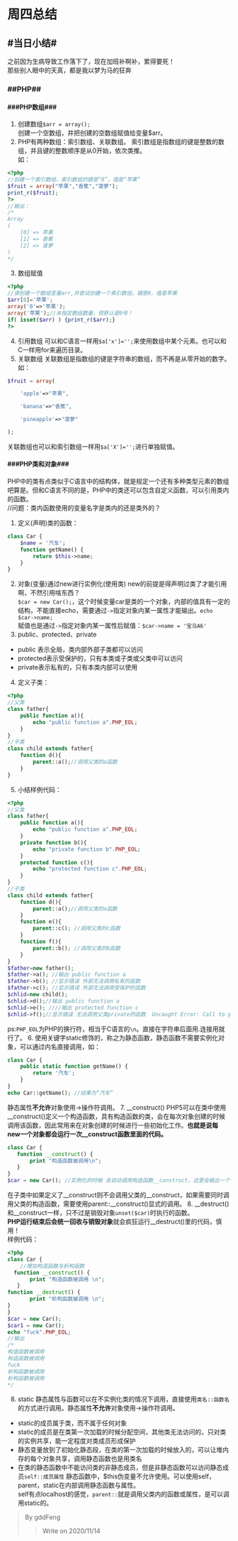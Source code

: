 周四总结 </br>
================================================
## #当日小结#
之前因为生病导致工作落下了，现在加班补啊补，累得要死！</br>
那些别人眼中的天真，都是我以梦为马的狂奔
### ##PHP##
#### ###PHP数组###
1. 创建数组`$arr = array();`</br>
创建一个空数组，并把创建的空数组赋值给变量$arr。
2. PHP有两种数组：索引数组、关联数组。
索引数组是指数组的键是整数的数组，并且键的整数顺序是从0开始，依次类推。</br>
如：
```php
<?php
//创建一个索引数组，索引数组的键是“0”，值是“苹果”
$fruit = array("苹果","香蕉","菠萝");
print_r($fruit);
?>
//输出：
/* 
Array
(
    [0] => 苹果
    [1] => 香蕉
    [2] => 菠萝
)
*/
```
3. 数组赋值
```php
<?php
//请创建一个数组变量arr,并尝试创建一个索引数组，键是0，值是苹果
$arr[0]='苹果';
array('0'=>'苹果');
array('苹果');//未指定数组数量，但默认是0号！
if( isset($arr) ) {print_r($arr);}
?>
```
4. 引用数组
可以和C语言一样用`$a['x']='';`来使用数组中某个元素。也可以和C一样用for来遍历目录。
5. 关联数组
关联数组是指数组的键是字符串的数组，而不再是从零开始的数字。</br>
如：
```php
$fruit = array(

    'apple'=>"苹果",

    'banana'=>"香蕉",

    'pineapple'=>"菠萝"

); 
```
关联数组也可以和索引数组一样用`$a['X']='';`进行单独赋值。
#### ###PHP类和对象###
PHP中的类有点类似于C语言中的结构体，就是规定一个还有多种类型元素的数组吧算是。但和C语言不同的是，PHP中的类还可以包含自定义函数，可以引用类内的函数。</br>
//问题：类内函数使用的变量名字是类内的还是类外的？
1. 定义(声明)类的函数：
```php
class Car {
    $name = '汽车';
    function getName() {
        return $this->name;
    }
}
```
2. 对象(变量)通过new进行实例化(使用类)
new的前提是得声明过类了才能引用啊，不然引用啥东西？</br>
`$car = new Car();`，这个时候变量car是类的一个对象，内部的值具有一定的结构，不能直接echo，需要通过`->`指定对象内某一属性才能输出。`echo $car->name;`</br>
赋值也是通过`->`指定对象内某一属性后赋值：`$car->name = '宝马A6'`</br>
3. public、protected、private
* public 表示全局，类内部外部子类都可以访问
* protected表示受保护的，只有本类或子类或父类中可以访问
* private表示私有的，只有本类内部可以使用
4. 定义子类：
```php
<?php
//父类
class father{
    public function a(){
        echo "public function a".PHP_EOL;
    }
}
//子类
class child extends father{
    function d(){
        parent::a();//调用父类的a函数
    }
}
```
5. 小结样例代码：
```php
<?php
//父类
class father{
    public function a(){
        echo "public function a".PHP_EOL;
    }
    private function b(){
        echo "private function b".PHP_EOL;
    }
    protected function c(){
        echo "protected function c".PHP_EOL;
    }
}
//子类
class child extends father{
    function d(){
        parent::a();//调用父类的a函数
    }
    function e(){
        parent::c(); //调用父类的c函数
    }
    function f(){
        parent::b(); //调用父类的b函数
    }
}
$father=new father();
$father->a(); //输出 public function a
$father->b(); //显示错误 外部无法调用私有的函数
$father->c(); //显示错误 外部无法调用受保护的函数
$chlid=new child();
$chlid->d();//输出 public function a
$chlid->e(); ////输出 protected function c
$chlid->f();//显示错误 无法调用父类private的函数  Uncaught Error: Call to private method father::b() from context 'child'
```
ps:`PHP_EOL`为PHP的换行符，相当于C语言的`\n`。直接在字符串后面用.连接用就行了。
6. 使用关键字static修饰的，称之为静态函数，静态函数不需要实例化对象，可以通过内名直接调用，如：
```php
class Car {
    public static function getName() {
        return '汽车';
    }
​}
echo Car::getName(); //结果为“汽车”
```
静态属性**不允许**对象使用->操作符调用。
7. __construct()
PHP5可以在类中使用__construct()定义一个构造函数，具有构造函数的类，会在每次对象创建的时候调用该函数，因此常用来在对象创建的时候进行一些初始化工作。**也就是说每new一个对象都会运行一次__construct函数里面的代码。**
```php
class Car {
   function __construct() {
       print "构造函数被调用\n";
   }
}
$car = new Car(); //实例化的时候 会自动调用构造函数__construct，这里会输出一个字符串
```
在子类中如果定义了__construct则不会调用父类的__construct，如果需要同时调用父类的构造函数，需要使用parent::__construct()显式的调用。
8. __destruct()
和__construct一样，只不过是销毁对象`unset($car)`时执行的函数。</br>
**PHP运行结束后会统一回收与销毁对象**就会疯狂运行__destruct()里的代码，慎用！</br>
样例代码：
```php
<?php
class Car {
    //增加构造函数与析构函数
  function __construct() {
       print "构造函数被调用 \n";
   }
function __destruct() {
       print "析构函数被调用 \n";
}  
}
$car = new Car();
$car1 = new Car();
echo "fuck".PHP_EOL;
//输出
/*
构造函数被调用 
构造函数被调用 
fuck
析构函数被调用 
析构函数被调用
*/
```
8. static
静态属性与函数可以在不实例化类的情况下调用，直接使用`类名::函数名`的方式进行调用。静态属性**不允许**对象使用->操作符调用。
* static的成员属于类，而不属于任何对象
* static的成员是在类第一次加载的时候分配空间，其他类无法访问的，只对类的实例共享，能一定程度对类成员形成保护
* 静态变量放到了初始化静态段，在类的第一次加载的时候放入的，可以让堆内存的每个对象共享，调用静态函数也是用类名
* 在类的静态函数中不能访问类的非静态成员，但是非静态函数可以访问静态成员`self::成员属性`
静态函数中，$this伪变量不允许使用。可以使用self，parent，static在内部调用静态函数与属性。</br>
self有点localhost的感觉，`parent::`就是调用父类内的函数或属性，是可以调用static的。


> By gddFeng
>>Write on 2020/11/14